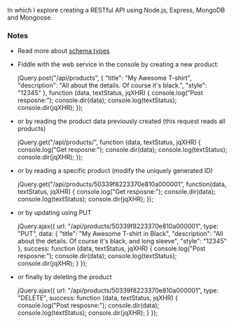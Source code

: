 In which I explore creating a RESTful API using Node.js, Express, MongoDB and Mongoose.

### Notes
* Read more about [schema types](http://mongoosejs.com/docs/schematypes.html)
* Fiddle with the web service in the console by creating a new product:

    jQuery.post("/api/products", {
      "title": "My Awesome T-shirt",
      "description": "All about the details. Of course it's black.",
      "style": "12345"
    }, function (data, textStatus, jqXHR) {
        console.log("Post resposne:"); console.dir(data); console.log(textStatus); console.dir(jqXHR);
    });

* or by reading the product data previously created (this request reads all products)

    jQuery.get("/api/products/", function (data, textStatus, jqXHR) {
      console.log("Get resposne:");
      console.dir(data);
      console.log(textStatus);
      console.dir(jqXHR);
    });

* or by reading a specific product (modify the uniquely generated ID)

    jQuery.get("/api/products/50339f8223370e810a000001", function(data, textStatus, jqXHR) {
      console.log("Get resposne:");
      console.dir(data);
      console.log(textStatus);
      console.dir(jqXHR);
    });

* or by updating using PUT

    jQuery.ajax({
      url: "/api/products/50339f8223370e810a000001",
      type: "PUT",
      data: {
        "title": "My Awesome T-shirt in Black",
        "description": "All about the details. Of course it's black, and long sleeve",
        "style": "12345"
      },
      success: function (data, textStatus, jqXHR) {
          console.log("Post resposne:");
          console.dir(data);
          console.log(textStatus);
          console.dir(jqXHR);
      }
    });

* or finally by deleting the product 

    jQuery.ajax({
      url: "/api/products/50339f8223370e810a000001", 
      type: "DELETE",
      success: function (data, textStatus, jqXHR) { 
        console.log("Post resposne:"); 
        console.dir(data); 
        console.log(textStatus); 
        console.dir(jqXHR); 
      }
    });